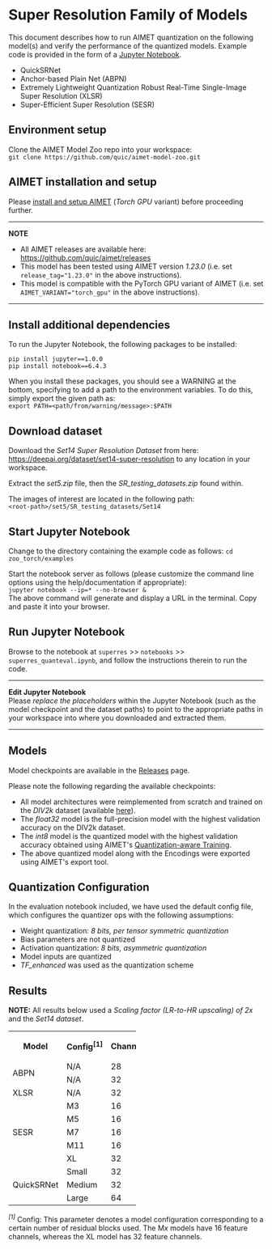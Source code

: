 # Super Resolution Family of Models
This document describes how to run AIMET quantization on the following model(s) and verify the performance of the quantized models. Example code is provided in the form of a [Jupyter Notebook](../examples/superres/notebooks/superres_quanteval.ipynb).
- QuickSRNet
- Anchor-based Plain Net (ABPN)
- Extremely Lightweight Quantization Robust Real-Time Single-Image Super Resolution (XLSR)
- Super-Efficient Super Resolution (SESR)


## Environment setup
Clone the AIMET Model Zoo repo into your workspace:  
`git clone https://github.com/quic/aimet-model-zoo.git`

## AIMET installation and setup
Please [install and setup AIMET](https://github.com/quic/aimet/blob/release-aimet-1.23/packaging/install.md) (*Torch GPU* variant) before proceeding further.

---
**NOTE**
- All AIMET releases are available here: https://github.com/quic/aimet/releases
- This model has been tested using AIMET version *1.23.0*  (i.e. set `release_tag="1.23.0"` in the above instructions).
- This model is compatible with the PyTorch GPU variant of AIMET (i.e. set `AIMET_VARIANT="torch_gpu"` in the above instructions).
---

## Install additional dependencies
To run the Jupyter Notebook, the following packages to be installed:
```
pip install jupyter==1.0.0
pip install notebook==6.4.3
```
When you install these packages, you should see a WARNING at the bottom, specifying to add a path to the environment variables. To do this, simply export the given path as:  
`export PATH=<path/from/warning/message>:$PATH`

## Download dataset
Download the *Set14 Super Resolution Dataset* from here: https://deepai.org/dataset/set14-super-resolution to any location in your workspace.

Extract the *set5.zip* file, then the *SR_testing_datasets.zip* found within.

The images of interest are located in the following path:  
`<root-path>/set5/SR_testing_datasets/Set14`

## Start Jupyter Notebook
Change to the directory containing the example code as follows:
`cd zoo_torch/examples`

Start the notebook server as follows (please customize the command line options using the help/documentation if appropriate):  
`jupyter notebook --ip=* --no-browser &`  
The above command will generate and display a URL in the terminal. Copy and paste it into your browser.

## Run Jupyter Notebook
Browse to the notebook at `superres` >> `notebooks` >> `superres_quanteval.ipynb`, and follow the instructions therein to run the code.

---
**Edit Jupyter Notebook**  
Please *replace the placeholders* within the Jupyter Notebook (such as the model checkpoint and the dataset paths) to point to the appropriate paths in your workspace into where you downloaded and extracted them.

---

## Models
Model checkpoints are available in the [Releases](/../../releases) page.

Please note the following regarding the available checkpoints:
- All model architectures were reimplemented from scratch and trained on the *DIV2k* dataset (available [here](https://data.vision.ee.ethz.ch/cvl/DIV2K/)).
- The *float32* model is the full-precision model with the highest validation accuracy on the DIV2k dataset.
- The *int8* model is the quantized model with the highest validation accuracy obtained using AIMET's [Quantization-aware Training](https://developer.qualcomm.com/blog/exploring-aimet-s-quantization-aware-training-functionality).
- The above quantized model along with the Encodings were exported using AIMET's export tool.


## Quantization Configuration
In the evaluation notebook included, we have used the default config file, which configures the quantizer ops with the following assumptions:
- Weight quantization: *8 bits, per tensor symmetric quantization*
- Bias parameters are not quantized
- Activation quantization: *8 bits, asymmetric quantization*
- Model inputs are quantized
- *TF_enhanced* was used as the quantization scheme

## Results
**NOTE:**
All results below used a *Scaling factor (LR-to-HR upscaling) of 2x* and the *Set14 dataset*.
<table style= " width:50%">
  <tr>
    <th rowspan="2">Model</th>
    <th rowspan="2">Config<sup>[1]</sup></th>
    <th rowspan="2">Channels</th>
    <th colspan="2" style="text-align:center;">PSNR</th>
  </tr>
  <tr>
    <th>FP32</td>
    <th>INT8</td>
  </tr>
  <tr>
    <td rowspan="2">ABPN</td>
    <td>N/A</td>
    <td>28</td>
    <td>32.71</td>
    <td>32.64</td>
  </tr>
  <tr>
    <td>N/A</td>
    <td>32</td>
    <td>32.75</td>
    <td>32.69</td>
  </tr>
  <tr>
    <td>XLSR</td>
    <td>N/A</td>
    <td>32</td>
    <td>32.57</td>
    <td>32.30</td>
  </tr>
  <tr>
    <td rowspan="5">SESR</td>
    <td>M3</td>
    <td>16</td>
    <td>32.41</td>
    <td>32.25</td>
  </tr>
  <tr>
    <td>M5</td>
    <td>16</td>
    <td>32.57</td>
    <td>32.50</td>
  </tr>
  <tr>
    <td>M7</td>
    <td>16</td>
    <td>32.66</td>
    <td>32.58</td>
  </tr>
  <tr>
    <td>M11</td>
    <td>16</td>
    <td>32.73</td>
    <td>32.59</td>
  </tr>
  <tr>
    <td>XL</td>
    <td>32</td>
    <td>33.03</td>
    <td>32.92</td>
  </tr>
  <tr>
    <td rowspan="3">QuickSRNet</td>
    <td>Small</td>
    <td>32</td>
    <td>32.52</td>
    <td>32.49</td>
  </tr>
  <tr>
    <td>Medium</td>
    <td>32</td>
    <td>32.78</td>
    <td>32.73</td>
  </tr>
  <tr>
    <td>Large</td>
    <td>64</td>
    <td>33.24</td>
    <td>33.17</td>
  </tr>
</table>

*<sup>[1]</sup>* Config: This parameter denotes a model configuration corresponding to a certain number of residual blocks used. The M*x* models have 16 feature channels, whereas the XL model has 32 feature channels.
